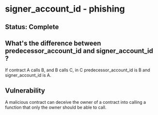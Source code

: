 # signer_account_id - phishing

## **Status:** Complete

## What's the difference between predecessor_account_id and signer_account_id ?
If contract A calls B, and B calls C, in C predecessor_account_id is B and signer_account_id is A.

## Vulnerability
A malicious contract can deceive the owner of a contract into calling a function that only the owner should be able to call.